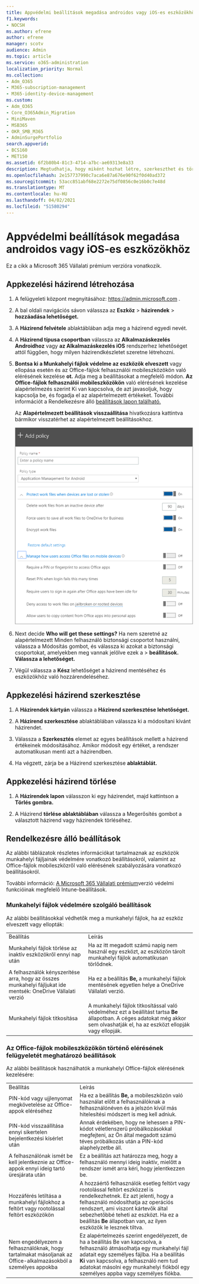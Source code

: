 ```yaml
---
title: Appvédelmi beállítások megadása androidos vagy iOS-es eszközökhöz
f1.keywords:
- NOCSH
ms.author: efrene
author: efrene
manager: scotv
audience: Admin
ms.topic: article
ms.service: o365-administration
localization_priority: Normal
ms.collection:
- Adm_O365
- M365-subscription-management
- M365-identity-device-management
ms.custom:
- Adm_O365
- Core_O365Admin_Migration
- MiniMaven
- MSB365
- OKR_SMB_M365
- AdminSurgePortfolio
search.appverid:
- BCS160
- MET150
ms.assetid: 6f2b80b4-81c3-4714-a7bc-ae69313e8a33
description: Megtudhatja, hogy miként hozhat létre, szerkeszthet és törölhet appkezelési házirendeket, és hogyan védheti meg a munkahelyi fájlokat Android- vagy iOS-eszközökön.
ms.openlocfilehash: 2e157737990c7aca6e87a676e90f62f0d40ad372
ms.sourcegitcommit: 53acc851abf68e2272e75df0856c0e16b0c7e48d
ms.translationtype: MT
ms.contentlocale: hu-HU
ms.lasthandoff: 04/02/2021
ms.locfileid: "51580294"
---
```

# <a name="set-app-protection-settings-for-android-or-ios-devices"></a>Appvédelmi beállítások megadása androidos vagy iOS-es eszközökhöz

Ez a cikk a Microsoft 365 Vállalati prémium verzióra vonatkozik.

## <a name="create-an-app-management-policy"></a>Appkezelési házirend létrehozása

1. A felügyeleti központ megnyitásához: <a href="https://go.microsoft.com/fwlink/p/?linkid=837890" target="_blank">https://admin.microsoft.com</a> . 
    
2. A bal oldali navigációs sávon válassza az **Eszköz** \> **házirendek** \> **hozzáadása lehetőséget.**
  
3. A **Házirend felvétele** ablaktáblában adja meg a házirend egyedi nevét. 
    
4. A **Házirend típusa csoportban** válassza az **Alkalmazáskezelés Androidhoz** vagy **az Alkalmazáskezelés iOS** rendszerhez lehetőséget attól függően, hogy milyen házirendkészletet szeretne létrehozni. 
    
5. **Bontsa ki a Munkahelyi fájlok védelme az eszközök elveszett** vagy ellopása esetén és az Office-fájlok felhasználói mobileszközökön való elérésének kezelése **ot.** Adja meg a beállításokat a megfelelő módon. **Az Office-fájlok felhasználói mobileszközökön** való elérésének kezelése alapértelmezés  szerint Ki van kapcsolva, de azt javasoljuk, hogy kapcsolja be, és fogadja el az alapértelmezett értékeket.  További információt a Rendelkezésre álló [beállítások lapon található.](#available-settings) 
    
    Az **Alapértelmezett beállítások visszaállítása** hivatkozásra kattintva bármikor visszatérhet az alapértelmezett beállításokhoz. 
    
    ![Screenshot of Create a policy with Application management for Android selected](../media/eabbe06d-ac0a-4f3a-8630-68c808b1e662.png)
  
6. Next decide **Who will get these settings?** Ha nem szeretné az alapértelmezett  Minden felhasználó biztonsági csoportot használni, válassza a Módosítás gombot, és válassza ki azokat a biztonsági csoportokat, amelyekben meg vannak jelölve ezek a \> **beállítások. Válassza a lehetőséget.**
    
7. Végül válassza a **Kész** lehetőséget a házirend mentéséhez és eszközökhöz való hozzárendeléséhez. 
    
## <a name="edit-an-app-management-policy"></a>Appkezelési házirend szerkesztése

1. A **Házirendek kártyán** válassza a **Házirend szerkesztése lehetőséget.**
    
2. A **Házirend szerkesztése** ablaktáblában válassza ki a módosítani kívánt házirendet. 
    
3. Válassza a **Szerkesztés** elemet az egyes beállítások mellett a házirend értékeinek módosításához. Amikor módosít egy értéket, a rendszer automatikusan menti azt a házirendben.
    
4. Ha végzett, zárja be a Házirend szerkesztése **ablaktáblát.** 
    
## <a name="delete-an-app-management-policy"></a>Appkezelési házirend törlése

1. A **Házirendek lapon** válasszon ki egy házirendet, majd kattintson a **Törlés gombra.**
    
2. A Házirend **törlése ablaktáblában** válassza a Megerősítés gombot a választott házirend vagy házirendek törléséhez.  
    
## <a name="available-settings"></a>Rendelkezésre álló beállítások

Az alábbi táblázatok részletes információkat tartalmaznak az eszközök munkahelyi fájljainak védelmére vonatkozó beállításokról, valamint az Office-fájlok mobileszközről való elérésének szabályozására vonatkozó beállításokról.
  
 További információ: [A Microsoft 365 Vállalati prémium](map-protection-features-to-intune-settings.md)verzió védelmi funkcióinak megfelelő Intune-beállítások. 
  
### <a name="settings-that-protect-work-files"></a>Munkahelyi fájlok védelmére szolgáló beállítások

Az alábbi beállításokkal védhetők meg a munkahelyi fájlok, ha az eszköz elveszett vagy ellopták:
  
|||
|:-----|:-----|
|Beállítás  <br/> |Leírás  <br/> |
|Munkahelyi fájlok törlése az inaktív eszközökről ennyi nap után  <br/> |Ha az itt megadott számú napig nem használ egy eszközt, az eszközön tárolt munkahelyi fájlok automatikusan törlődnek.  <br/> |
|A felhasználók kényszerítése arra, hogy az összes munkahelyi fájljukat ide mentsék: OneDrive Vállalati verzió  <br/> |Ha ez a beállítás **Be,** a munkahelyi fájlok mentésének egyetlen helye a OneDrive Vállalati verzió.  <br/> |
|Munkahelyi fájlok titkosítása  <br/> |A munkahelyi fájlok titkosítással való védelméhez ezt a beállítást tartsa **Be** állapotban. A céges adatokat még akkor sem olvashatják el, ha az eszközt ellopják vagy ellopják.  <br/> |
   
### <a name="settings-that-control-how-users-access-office-files-on-mobile-devices"></a>Az Office-fájlok mobileszközökön történő elérésének felügyeletét meghatározó beállítások

Az alábbi beállítások használhatók a munkahelyi Office-fájlok elérésének kezelésére:
  
|||
|:-----|:-----|
|Beállítás  <br/> |Leírás  <br/> |
|PIN-kód vagy ujjlenyomat megkövetelése az Office-appok eléréséhez  <br/> |Ha ez a beállítás **Be,** a mobileszközön való használat előtt a felhasználóknak a felhasználónéven és a jelszón kívül más hitelesítési módszert is meg kell adniuk.<br/> |
|PIN-kód visszaállítása ennyi sikertelen bejelentkezési kísérlet után  <br/> |Annak érdekében, hogy ne lehessen a PIN-kódot véletlenszerű próbálkozásokkal megfejteni, az Ön által megadott számú téves próbálkozás után a PIN-kód alaphelyzetbe áll.  <br/> |
|A felhasználónak ismét be kell jelentkeznie az Office-appok ennyi ideig tartó üresjárata után  <br/> |Ez a beállítás azt határozza meg, hogy a felhasználó mennyi ideig inaktív, mielőtt a rendszer ismét arra kéri, hogy jelentkezzen be.  <br/> |
|Hozzáférés letiltása a munkahelyi fájlokhoz a feltört vagy rootolással feltört eszközökön  <br/> |A hozzáértő felhasználók esetleg feltört vagy rootolással feltört eszközzel is rendelkezhetnek. Ez azt jelenti, hogy a felhasználó módosíthatja az operációs rendszert, ami viszont kártevők által sebezhetőbbé teheti az eszközt. Ha ez a beállítás **Be** állapotban van, az ilyen eszközök le lesznek tiltva.  <br/> |
|Nem engedélyezem a felhasználóknak, hogy tartalmakat másoljanak az Office-alkalmazásokból a személyes appokba  <br/> |Ez alapértelmezés szerint engedélyezett, de ha a beállítás Be van kapcsolva, a felhasználó átmásolhatja egy munkahelyi fájl adatait egy személyes fájlba. Ha a beállítás **Ki** van kapcsolva, a felhasználó nem tud adatokat másolni egy munkahelyi fiókból egy személyes appba vagy személyes fiókba.  <br/> |
